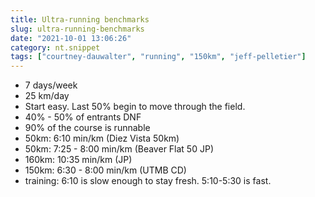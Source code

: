 ```yaml
---
title: Ultra-running benchmarks
slug: ultra-running-benchmarks
date: "2021-10-01 13:06:26"
category: nt.snippet
tags: ["courtney-dauwalter", "running", "150km", "jeff-pelletier"]
---
```


- 7 days/week
- 25 km/day
- Start easy. Last 50% begin to move through the field.
- 40% - 50% of entrants DNF
- 90% of the course is runnable
- 50km: 6:10 min/km (Diez Vista 50km)
- 50km: 7:25 - 8:00 min/km (Beaver Flat 50 JP)
- 160km: 10:35 min/km (JP)
- 150km: 6:30 - 8:00 min/km (UTMB CD)
- training: 6:10 is slow enough to stay fresh. 5:10-5:30 is fast.
